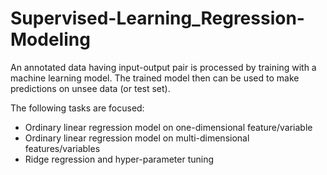 # Supervised-Learning_Regression-Modeling
An annotated data having input-output pair is processed by training with a machine learning model. The trained model then can be used to make predictions on unsee data (or test set). 

The following tasks are focused:
* Ordinary linear regression model on one-dimensional feature/variable
* Ordinary linear regression model on multi-dimensional features/variables
* Ridge regression and hyper-parameter tuning
